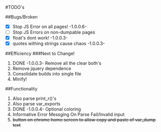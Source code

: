#TODO's

##Bugs/Broken
- [x] Stop JS Error on all pages! -1.0.0.6-
- [ ] Stop JS Errors on non-dumpable pages
- [x] float's dont work! -1.0.0.3-
- [x] quotes withing strings cause chaos -1.0.0.3-

##Efficiency
###Next to Change!
1. DONE -1.0.0.3- Remove all the clear both's
2. Remove jquery dependence
3. Consolidate builds into single file
4. Minify!

##Functionality
1. Also parse print_r()'s
2. Also parse var_exports
3. DONE -1.0.0.4- Optional coloring
4. Informative Error Messging On Parse Fail/Invalid input
5. ~~button on chrome home screen to allow copy and paste of var_dump text~~
